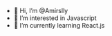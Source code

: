 - 👋 Hi, I’m @Amirslly
- 👀 I’m interested in Javascript
- 🌱 I’m currently learning React.js

<!---
Amirslly/Amirslly is a ✨ special ✨ repository because its `README.md` (this file) appears on your GitHub profile.
You can click the Preview link to take a look at your changes.
--->
